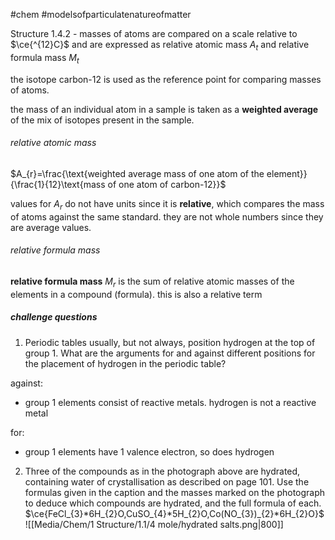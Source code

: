 #chem #modelsofparticulatenatureofmatter

Structure 1.4.2 - masses of atoms are compared on a scale relative to $\ce{^{12}C}$ and are expressed as relative atomic mass $A_{t}$ and relative formula mass $M_{t}$

the isotope carbon-12 is used as the reference point for comparing masses of atoms.

the mass of an individual atom in a sample is taken as a **weighted average** of the mix of isotopes present in the sample.

###### relative atomic mass
$A_{r}=\frac{\text{weighted average mass of one atom of the element}}{\frac{1}{12}\text{mass of one atom of carbon-12}}$

values for $A_r$ do not have units since it is **relative**, which compares the mass of atoms against the same standard. they are not whole numbers since they are average values.

###### relative formula mass
**relative formula mass** $M_r$ is the sum of relative atomic masses of the elements in a compound (formula). this is also a relative term

##### challenge questions
1. Periodic tables usually, but not always, position hydrogen at the top of group 1. What are the arguments for and against different positions for the placement of hydrogen in the periodic table?

against:
- group 1 elements consist of reactive metals. hydrogen is not a reactive metal

for:
- group 1 elements have 1 valence electron, so does hydrogen

2. Three of the compounds as in the photograph above are hydrated, containing water of crystallisation as described on page 101. Use the formulas given in the caption and the masses marked on the photograph to deduce which compounds are hydrated, and the full formula of each.
$\ce{FeCl_{3}*6H_{2}O,CuSO_{4}*5H_{2}O,Co(NO_{3})_{2}*6H_{2}O}$
![[Media/Chem/1 Structure/1.1/4 mole/hydrated salts.png|800]]